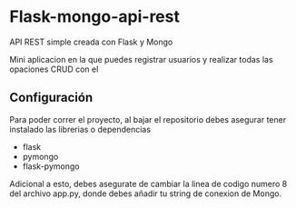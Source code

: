 # Flask-mongo-api-rest
API REST simple creada con Flask y Mongo

Mini aplicacion en la que puedes registrar usuarios y realizar todas las opaciones CRUD con el


## Configuración

Para poder correr el proyecto, al bajar el repositorio debes asegurar tener instalado las librerias o dependencias

- flask
- pymongo
- flask-pymongo

Adicional a esto, debes asegurate de cambiar la linea de codigo numero 8 del archivo app.py, donde debes añadir tu string de conexion de Mongo. 